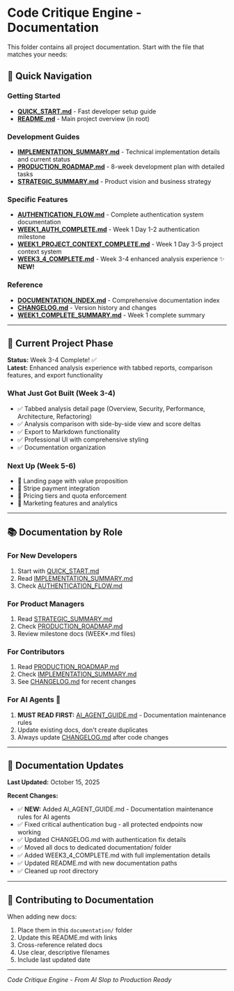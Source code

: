 # Code Critique Engine - Documentation

This folder contains all project documentation. Start with the file that matches your needs:

## 📖 Quick Navigation

### Getting Started
- **[QUICK_START.md](QUICK_START.md)** - Fast developer setup guide
- **[README.md](../README.md)** - Main project overview (in root)

### Development Guides
- **[IMPLEMENTATION_SUMMARY.md](IMPLEMENTATION_SUMMARY.md)** - Technical implementation details and current status
- **[PRODUCTION_ROADMAP.md](PRODUCTION_ROADMAP.md)** - 8-week development plan with detailed tasks
- **[STRATEGIC_SUMMARY.md](STRATEGIC_SUMMARY.md)** - Product vision and business strategy

### Specific Features
- **[AUTHENTICATION_FLOW.md](AUTHENTICATION_FLOW.md)** - Complete authentication system documentation
- **[WEEK1_AUTH_COMPLETE.md](WEEK1_AUTH_COMPLETE.md)** - Week 1 Day 1-2 authentication milestone
- **[WEEK1_PROJECT_CONTEXT_COMPLETE.md](WEEK1_PROJECT_CONTEXT_COMPLETE.md)** - Week 1 Day 3-5 project context system
- **[WEEK3_4_COMPLETE.md](WEEK3_4_COMPLETE.md)** - Week 3-4 enhanced analysis experience ✨ **NEW!**

### Reference
- **[DOCUMENTATION_INDEX.md](DOCUMENTATION_INDEX.md)** - Comprehensive documentation index
- **[CHANGELOG.md](CHANGELOG.md)** - Version history and changes
- **[WEEK1_COMPLETE_SUMMARY.md](WEEK1_COMPLETE_SUMMARY.md)** - Week 1 complete summary

---

## 🎯 Current Project Phase

**Status:** Week 3-4 Complete! ✅  
**Latest:** Enhanced analysis experience with tabbed reports, comparison features, and export functionality

### What Just Got Built (Week 3-4)
- ✅ Tabbed analysis detail page (Overview, Security, Performance, Architecture, Refactoring)
- ✅ Analysis comparison with side-by-side view and score deltas
- ✅ Export to Markdown functionality
- ✅ Professional UI with comprehensive styling
- ✅ Documentation organization

### Next Up (Week 5-6)
- 🎯 Landing page with value proposition
- 🎯 Stripe payment integration
- 🎯 Pricing tiers and quota enforcement
- 🎯 Marketing features and analytics

---

## 📚 Documentation by Role

### For New Developers
1. Start with [QUICK_START.md](QUICK_START.md)
2. Read [IMPLEMENTATION_SUMMARY.md](IMPLEMENTATION_SUMMARY.md)
3. Check [AUTHENTICATION_FLOW.md](AUTHENTICATION_FLOW.md)

### For Product Managers
1. Read [STRATEGIC_SUMMARY.md](STRATEGIC_SUMMARY.md)
2. Check [PRODUCTION_ROADMAP.md](PRODUCTION_ROADMAP.md)
3. Review milestone docs (WEEK*.md files)

### For Contributors
1. Read [PRODUCTION_ROADMAP.md](PRODUCTION_ROADMAP.md)
2. Check [IMPLEMENTATION_SUMMARY.md](IMPLEMENTATION_SUMMARY.md)
3. See [CHANGELOG.md](CHANGELOG.md) for recent changes

### For AI Agents 🤖
1. **MUST READ FIRST:** [AI_AGENT_GUIDE.md](AI_AGENT_GUIDE.md) - Documentation maintenance rules
2. Update existing docs, don't create duplicates
3. Always update [CHANGELOG.md](CHANGELOG.md) after code changes

---

## 🔄 Documentation Updates

**Last Updated:** October 15, 2025

**Recent Changes:**
- ✅ **NEW:** Added AI_AGENT_GUIDE.md - Documentation maintenance rules for AI agents
- ✅ Fixed critical authentication bug - all protected endpoints now working
- ✅ Updated CHANGELOG.md with authentication fix details
- ✅ Moved all docs to dedicated documentation/ folder
- ✅ Added WEEK3_4_COMPLETE.md with full implementation details
- ✅ Updated README.md with new documentation paths
- ✅ Cleaned up root directory

---

## 📝 Contributing to Documentation

When adding new docs:
1. Place them in this `documentation/` folder
2. Update this README.md with links
3. Cross-reference related docs
4. Use clear, descriptive filenames
5. Include last updated date

---

*Code Critique Engine - From AI Slop to Production Ready*
